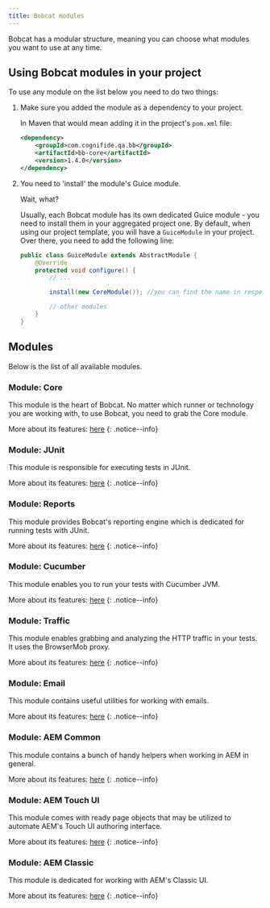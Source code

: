 ```yaml
---
title: Bobcat modules
---
```


Bobcat has a modular structure, meaning you can choose what modules you want to use at any time.

## Using Bobcat modules in your project

To use any module on the list below you need to do two things:

1. Make sure you added the module as a dependency to your project.
    
    In Maven that would mean adding it in the project's `pom.xml` file:
    ```xml
    <dependency>
        <groupId>com.cognifide.qa.bb</groupId>
        <artifactId>bb-core</artifactId>
        <version>1.4.0</version>
    </dependency>
    ```
2. You need to 'install' the module's Guice module.

    Wait, what?

    Usually, each Bobcat module has its own dedicated Guice module - you need to install them in your aggregated project one. By default, when using our project template, you will have a `GuiceModule` in your project. Over there, you need to add the following line:
    ```java
    public class GuiceModule extends AbstractModule {
        @Override
        protected void configure() {
            // ...

            install(new CoreModule()); //you can find the name in respective module's documentation

            // other modules
        }
    }
    ```

## Modules

Below is the list of all available modules.

### Module: Core

This module is the heart of Bobcat. No matter which runner or technology you are working with, to use Bobcat, you need to grab the Core module.

More about its features: [here]({{site.baseurl}}/docs/modules/core/)
{: .notice--info}

### Module: JUnit

This module is responsible for executing tests in JUnit.

More about its features: [here]({{site.baseurl}}/docs/modules/junit/)
{: .notice--info}

### Module: Reports

This module provides Bobcat's reporting engine which is dedicated for running tests with JUnit.

More about its features: [here]({{site.baseurl}}/docs/modules/reports/)
{: .notice--info}

### Module: Cucumber

This module enables you to run your tests with Cucumber JVM.

More about its features: [here]({{site.baseurl}}/docs/modules/cucumber/)
{: .notice--info}

### Module: Traffic

This module enables grabbing and analyzing the HTTP traffic in your tests. It uses the BrowserMob proxy.

More about its features: [here]({{site.baseurl}}/docs/modules/traffic/)
{: .notice--info}

### Module: Email

This module contains useful utilities for working with emails.

More about its features: [here]({{site.baseurl}}/docs/modules/email/)
{: .notice--info}

### Module: AEM Common

This module contains a bunch of handy helpers when working in AEM in general.

More about its features: [here]({{site.baseurl}}/docs/modules/aem-common/)
{: .notice--info}


### Module: AEM Touch UI

This module comes with ready page objects that may be utilized to automate AEM's Touch UI authoring interface.

More about its features: [here]({{site.baseurl}}/docs/modules/aem-touch-ui/)
{: .notice--info}

### Module: AEM Classic

This module is dedicated for working with AEM's Classic UI.

More about its features: [here]({{site.baseurl}}/docs/modules/aem-classic/)
{: .notice--info}